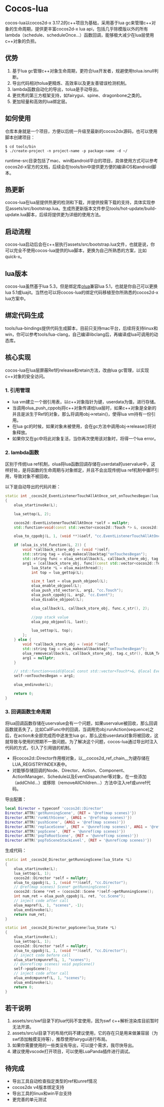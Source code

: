 # Cocos-lua

cocos-lua以cocos2d-x 3.17.2的c++项目为基础，采用基于lua gc来管理c++对象的生命周期，提供更丰富cocos2d-x lua api，包括几乎除模版以外的所有lambda（schedule、scheduleOnce...）函数回调，能够极大减少在lua层使用c++对象的负担。

## 优势

1. 基于lua gc管理c++对象生命周期，更符合lua开发者，规避使用tolua.isnull判断。
2. 导出代码相对tolua更精炼、高效率以及更友善错误检测机制。
3. lambda函数自动化的导出，tolua是手动导出。
4. 更优秀的第三方框架支持，如fairygui、spine、dragonbone之类的。
5. 更加轻量和高效的lua绑定层。

## 如何使用

仓库本身就是一个项目，方便以后统一升级至最新的cocos2dx源码，也可以使用脚本创建项目：

    $ cd tools/bin
    $ ./create-project -n project-name -p package-name -d ~/

runtime-src目录包括了mac、win和android平台的项目，具体使用方式可以参考cocos2d-x官方的文档，后续会在tools/bin中提供更方便的编译iOS和android脚本。

## 热更新

cocos-lua在lua层提供热更的检测和下载，并提供按需下载的支持，具体实现参见assets/src/bootstrap.lua。生成热更新版本文件参见tools/hot-update/build-update.lua脚本，后续将提供更为详细的使用方法。

## 启动流程

cocos-lua启动后会在c++层执行assets/src/bootstrap.lua文件，也就是说，你可以完全不使用cocos-lua提供的lua脚本，更换为自己所熟悉的方案，比如quick-x。

## lua版本

cocos-lua虽然基于lua 5.3，但是绑定库[olua](https://github.com/zhongfq/olua)兼容lua 5.1，也就是你自己可以更换lua 5.1或luajit。当然也可以将cocos-lua的绑定代码移植至你所熟悉的cocos2d-x lua方案中。

## 绑定代码生成

tools/lua-bindings提供代码生成脚本，目前只支持mac平台，后续将支持linux和win，你可以参考tools/lua-clang，自己编译libclang后，再编译成lua可调用的动态库。

## 核心实现

cocos-lua在lua层屏蔽Ref的release和retain方法，改由lua gc管理，以实现c++对象的安全访问。

### 1. 引用管理
+ lua vm建立一个弱引用表，以c++对象指针为键，userdata为值，进行存储。
+ 当调用olua_push_cppobj将c++对象传递给lua层时，如果c++对象是全新的并且是派生于Ref的对象，那么将调用obj->retain()，使得lua vm持有一份引用。
+ 在lua gc的时候，如果对象未被使用，会在gc方法中调用obj->release()将对象释放。
+ 如果你又在gc中将此对象复活，当你再次使用该对象时，将得一个lua error。

### 2. lambda函数

区别于传统lua ref机制，olua将lua函数回调存储在userdata的uservalue中，这样好处，是将函数的生命周期与对象绑定，并且不会出现传统lua ref机制中循环引用，导致对象不被回收。

以下是自动导出的代码片断：

```c++
static int _cocos2d_EventListenerTouchAllAtOnce_set_onTouchesBegan(lua_State *L)
{
    olua_startinvoke(L);

    lua_settop(L, 2);

    cocos2d::EventListenerTouchAllAtOnce *self = nullptr;
    std::function<void(const std::vector<cocos2d::Touch *> &, cocos2d::Event *)> arg1;       /** onTouchesBegan */

    olua_to_cppobj(L, 1, (void **)&self, "cc.EventListenerTouchAllAtOnce");

    if (olua_is_std_function(L, 2)) {
        void *callback_store_obj = (void *)self;
        std::string tag = olua_makecallbacktag("onTouchesBegan");
        std::string func = olua_setcallback(L, callback_store_obj, tag.c_str(), 2, OLUA_TAG_REPLACE);
        arg1 = [callback_store_obj, func](const std::vector<cocos2d::Touch *> &arg1, cocos2d::Event *arg2) {
            lua_State *L = olua_mainthread();
            int top = lua_gettop(L);

            size_t last = olua_push_objpool(L);
            olua_enable_objpool(L);
            olua_push_std_vector(L, arg1, "cc.Touch");
            olua_push_cppobj(L, arg2, "cc.Event");
            olua_disable_objpool(L);

            olua_callback(L, callback_store_obj, func.c_str(), 2);

            //pop stack value
            olua_pop_objpool(L, last);

            lua_settop(L, top);
        };
    } else {
        void *callback_store_obj = (void *)self;
        std::string tag = olua_makecallbacktag("onTouchesBegan");
        olua_removecallback(L, callback_store_obj, tag.c_str(), OLUA_TAG_ENDWITH);
        arg1 = nullptr;
    }

    // std::function<void(@local const std::vector<Touch*>&, @local Event*)> onTouchesBegan = nullptr
    self->onTouchesBegan = arg1;

    olua_endinvoke(L);

    return 0;
}
```
### 3. 回调函数生命周期

将lua回调函数存储在uservalue会有一个问题，如果uservalue被回收，那么回调函数就丢失了。比如CallFunc中的回调，当调用完obj:runAction(sequence)之后，在action未全部完成而中途发生lua gc，那么这些userdata对象将被回收，这就导致与使用的预期不一致问题。为了解决这个问题，cocos-lua通过导出时注入代码的方式，引入了引用链的机制。

+ 将cocos2d::Director作用根对象，以__cocos2d_ref_chain__为键存储在LUA_REGISTRYINDEX表中。
+ 对能够存储回调的Node、Director、Action、Component、ActionManager、Schedule以及EventDispatcher等对象，在一些添加（addChild...）或移除（removeAllChildren...）方法中注入ref或unref代码。

导出配置：
```lua
local Director = typeconf 'cocos2d::Director'
Director.ATTR('getRunningScene', {RET = '@ref(map scenes)'})
Director.ATTR('runWithScene', {ARG1 = '@ref(map scenes)'})
Director.ATTR('pushScene', {ARG1 = '@ref(map scenes)'})
Director.ATTR('replaceScene', {RET = '@unref(cmp scenes)', ARG1 = '@ref(map scenes)'})
Director.ATTR('popScene', {RET = '@unref(cmp scenes)'})
Director.ATTR('popToRootScene', {RET = '@unref(cmp scenes)'})
Director.ATTR('popToSceneStackLevel', {RET = '@unref(cmp scenes)'})
```
生成代码：
```c++
static int _cocos2d_Director_getRunningScene(lua_State *L)
{
    olua_startinvoke(L);
    lua_settop(L, 1);
    cocos2d::Director *self = nullptr;
    olua_to_cppobj(L, 1, (void **)&self, "cc.Director");
    // @ref(map scenes) Scene* getRunningScene()
    cocos2d::Scene *ret = (cocos2d::Scene *)self->getRunningScene();
    int num_ret = olua_push_cppobj(L, ret, "cc.Scene");
    // inject code after call
    olua_mapref(L, 1, "scenes", -1);
    olua_endinvoke(L);
    return num_ret;
}

static int _cocos2d_Director_popScene(lua_State *L)
{
    olua_startinvoke(L);
    lua_settop(L, 1);
    cocos2d::Director *self = nullptr;
    olua_to_cppobj(L, 1, (void **)&self, "cc.Director");
    // inject code before call
    olua_startcmpunref(L, 1, "scenes");
    // @unref(cmp scenes) void popScene()
    self->popScene();
    // inject code after call
    olua_endcmpunref(L, 1, "scenes");
    olua_endinvoke(L);
    return 0;
}
```

## 若干说明
1. assets/src/swf目录下的lua代码不宜使用，因为swf c++解析渲染库目前暂时无法开源。
2. assets/src/ui目录下的布局代码不建议使用，它的存在只是用来做兼容层（为swf添加触摸支持等），推荐使用fairygui进行布局。
3. 如果你需要使用的一些类没有导出，可以提个需求，我尽快导出。
4. 建议使用vscode打开项目，可以使用LuaPanda插件进行调试。

## 待完成

+ 导出工具自动检查指定类型的ref和unref情况
+ cocos2dx v4版本绑定支持
+ 导出工具的linux和win平台支持
+ 更完善的单元测试